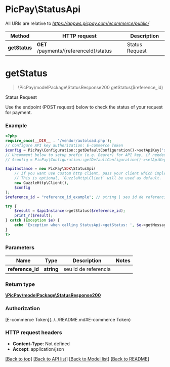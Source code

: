 # PicPay\StatusApi

All URIs are relative to *https://appws.picpay.com/ecommerce/public/*

Method | HTTP request | Description
------------- | ------------- | -------------
[**getStatus**](StatusApi.md#getStatus) | **GET** /payments/{referenceId}/status | Status Request

# **getStatus**
> \PicPay\modelPackage\StatusResponse200 getStatus($reference_id)

Status Request

Use the endpoint (POST request) below to check the status of your request for payment.

### Example
```php
<?php
require_once(__DIR__ . '/vendor/autoload.php');
// Configure API key authorization: E-commerce Token
$config = PicPay\Configuration::getDefaultConfiguration()->setApiKey('x-picpay-token', 'YOUR_API_KEY');
// Uncomment below to setup prefix (e.g. Bearer) for API key, if needed
// $config = PicPay\Configuration::getDefaultConfiguration()->setApiKeyPrefix('x-picpay-token', 'Bearer');

$apiInstance = new PicPay\SDK\StatusApi(
    // If you want use custom http client, pass your client which implements `GuzzleHttp\ClientInterface`.
    // This is optional, `GuzzleHttp\Client` will be used as default.
    new GuzzleHttp\Client(),
    $config
);
$reference_id = "reference_id_example"; // string | seu id de referencia

try {
    $result = $apiInstance->getStatus($reference_id);
    print_r($result);
} catch (Exception $e) {
    echo 'Exception when calling StatusApi->getStatus: ', $e->getMessage(), PHP_EOL;
}
?>
```

### Parameters

Name | Type | Description  | Notes
------------- | ------------- | ------------- | -------------
 **reference_id** | **string**| seu id de referencia |

### Return type

[**\PicPay\modelPackage\StatusResponse200**](../Model/StatusResponse200.md)

### Authorization

[E-commerce Token](../../README.md#E-commerce Token)

### HTTP request headers

 - **Content-Type**: Not defined
 - **Accept**: application/json

[[Back to top]](#) [[Back to API list]](../../README.md#documentation-for-api-endpoints) [[Back to Model list]](../../README.md#documentation-for-models) [[Back to README]](../../README.md)


